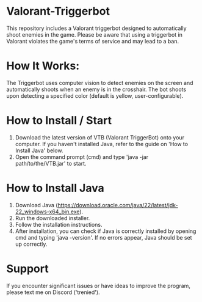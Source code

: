 # Valorant-Triggerbot
This repository includes a Valorant triggerbot designed to automatically shoot enemies in the game. Please be aware that using a triggerbot in Valorant violates the game's terms of service and may lead to a ban.

# How It Works:
The Triggerbot uses computer vision to detect enemies on the screen and automatically shoots when an enemy is in the crosshair. The bot shoots upon detecting a specified color (default is yellow, user-configurable).

# How to Install / Start
1. Download the latest version of VTB (Valorant TriggerBot) onto your computer. If you haven't installed Java, refer to the guide on 'How to Install Java' below.
2. Open the command prompt (cmd) and type 'java -jar path/to/the/VTB.jar' to start.

# How to Install Java
1. Download Java (https://download.oracle.com/java/22/latest/jdk-22_windows-x64_bin.exe).
2. Run the downloaded installer.
3. Follow the installation instructions.
4. After installation, you can check if Java is correctly installed by opening cmd and typing 'java -version'. If no errors appear, Java should be set up correctly.

# Support
If you encounter significant issues or have ideas to improve the program, please text me on Discord ('trenied').
